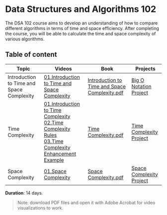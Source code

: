 # Data Structures and Algorithms 102
The DSA 102 course aims to develop an understanding of how to compare different algorithms in terms of time and space efficiency. After completing the course, you will be able to calculate the time and space complexity of various algorithms.



## Table of content 

| Topic | Videos | Book | Projects | 
|-------|--------|------|----------|
|Introduction to Time and Space Complexity|[01.Introduction to Time and Space Complexity](https://vimeo.com/1082509487/9cd2dc4706?share=copy)| [Introduction to Time and Space Complexity.pdf](https://github.com/SAFCSP-Team/DSA102/blob/main/content/01.TimeAndSpaceComplexity.pdf)|[Big O Notation Project](https://github.com/SAFCSP-Team/big-o-project)|
|Time Complexity|[01.Introduction to Time Complexity](https://vimeo.com/1083289891/09e33a6454?share=copy)<br> [02.Time Complexity Rules](https://vimeo.com/1083460942/272b0e23df?share=copy)<br>[03.Time Complexity Enhancement Example](https://vimeo.com/1083461280/4c94727575?share=copy) | [Time Complexity.pdf](https://github.com/SAFCSP-Team/DSA102/blob/main/content/02.TimeComplexity.pdf) | [Time Complexity Project](https://github.com/SAFCSP-Team/time-complexity-project)
|Space Complexity |[01.Space Complexity](https://vimeo.com/1083428310/d91609c56a?share=copy) |[Space Complexity.pdf](https://github.com/SAFCSP-Team/DSA102/blob/main/content/SpaceComplexity.pdf)|[Space Complexity Project](https://github.com/SAFCSP-Team/space-compexity/tree/main)



**Duration**: 14 days.
> Note: download PDF files and open it with Adobe Acrobat for video visualizations to work.
